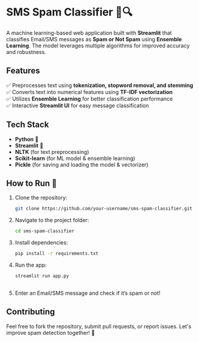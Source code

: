 # **SMS Spam Classifier** 📩🔍  
A machine learning-based web application built with **Streamlit** that classifies Email/SMS messages as **Spam or Not Spam** using **Ensemble Learning**. The model leverages multiple algorithms for improved accuracy and robustness.

## **Features**  
✅ Preprocesses text using **tokenization, stopword removal, and stemming**  
✅ Converts text into numerical features using **TF-IDF vectorization**  
✅ Utilizes **Ensemble Learning** for better classification performance  
✅ Interactive **Streamlit UI** for easy message classification  

## **Tech Stack**  
- **Python** 🐍  
- **Streamlit** 🎨  
- **NLTK** (for text preprocessing)  
- **Scikit-learn** (for ML model & ensemble learning)  
- **Pickle** (for saving and loading the model & vectorizer)  

## **How to Run** 🚀  
1. Clone the repository:  
   ```bash  
   git clone https://github.com/your-username/sms-spam-classifier.git  
   ```  
2. Navigate to the project folder:  
   ```bash  
   cd sms-spam-classifier  
   ```  
3. Install dependencies:  
   ```bash  
   pip install -r requirements.txt  
   ```  
4. Run the app:  
   ```bash 
   streamlit run app.py 
     
   ```  
5. Enter an Email/SMS message and check if it’s spam or not!  

## **Contributing**  
Feel free to fork the repository, submit pull requests, or report issues. Let's improve spam detection together! 🚀